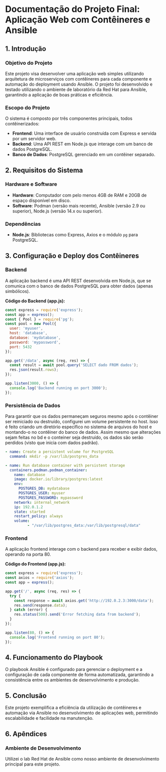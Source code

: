 
# Documentação do Projeto Final: Aplicação Web com Contêineres e Ansible

## 1. Introdução

### Objetivo do Projeto
Este projeto visa desenvolver uma aplicação web simples utilizando arquitetura de microserviços com contêineres para cada componente e automação do deployment usando Ansible. O projeto foi desenvolvido e testado utilizando o ambiente de laboratório da Red Hat para Ansible, garantindo a aplicação de boas práticas e eficiência.

### Escopo do Projeto
O sistema é composto por três componentes principais, todos contêinerizados:
- **Frontend**: Uma interface de usuário construída com Express e servida por um servidor web.
- **Backend**: Uma API REST em Node.js que interage com um banco de dados PostgreSQL.
- **Banco de Dados**: PostgreSQL gerenciado em um contêiner separado.

## 2. Requisitos do Sistema

### Hardware e Software
- **Hardware**: Computador com pelo menos 4GB de RAM e 20GB de espaço disponível em disco.
- **Software**: Podman (versão mais recente), Ansible (versão 2.9 ou superior), Node.js (versão 14.x ou superior).

### Dependências
- **Node.js**: Bibliotecas como Express, Axios e o módulo `pg` para PostgreSQL.

## 3. Configuração e Deploy dos Contêineres

### Backend
A aplicação backend é uma API REST desenvolvida em Node.js, que se comunica com o banco de dados PostgreSQL para obter dados (apenas simbólicos).

**Código do Backend (app.js):**
```javascript
const express = require('express');
const app = express();
const { Pool } = require('pg');
const pool = new Pool({
  user: 'myuser',
  host: 'database',
  database: 'mydatabase',
  password: 'mypassword',
  port: 5432
});

app.get('/data', async (req, res) => {
  const result = await pool.query('SELECT dado FROM dados');
  res.json(result.rows);
});

app.listen(3000, () => {
  console.log('Backend running on port 3000');
});
```

### Persistência de Dados
 Para garantir que os dados permaneçam seguros mesmo após o contêiner ser reiniciado ou destruído, configurei um volume persistente no host. Isso é feito criando um diretório específico no sistema de arquivos do host e montando-o no contêiner do banco de dados. Assim mesmo que alterações sejam feitas no bd e o conteiner seja destruído, os dados são serão perdidos (visto que inicia com dados padrão).

```yaml
- name: Create a persistent volume for PostgreSQL
  command: mkdir -p /var/lib/postgres_data

- name: Run database container with persistent storage
  containers.podman.podman_container:
    name: database
    image: docker.io/library/postgres:latest
    env:
      POSTGRES_DB: mydatabase
      POSTGRES_USER: myuser
      POSTGRES_PASSWORD: mypassword
    network: internal_network
    ip: 192.0.1.2
    state: started
    restart_policy: always
    volume:
          - "/var/lib/postgres_data:/var/lib/postgresql/data"
```

### Frontend
A aplicação frontend interage com o backend para receber e exibir dados, operando na porta 80.

**Código do Frontend (app.js):**
```javascript
const express = require('express');
const axios = require('axios');
const app = express();

app.get('/', async (req, res) => {
  try {
    const response = await axios.get('http://192.0.2.3:3000/data');
    res.send(response.data);
  } catch (error) {
    res.status(500).send('Error fetching data from backend');
  }
});

app.listen(80, () => {
  console.log('Frontend running on port 80');
});
```

## 4. Funcionamento do Playbook

O playbook Ansible é configurado para gerenciar o deployment e a configuração de cada componente de forma automatizada, garantindo a consistência entre os ambientes de desenvolvimento e produção.

## 5. Conclusão

Este projeto exemplifica a eficiência da utilização de contêineres e automação via Ansible no desenvolvimento de aplicações web, permitindo escalabilidade e facilidade na manutenção.

## 6. Apêndices

### Ambiente de Desenvolvimento
Utilizei o lab Red Hat de Ansible como nosso ambiente de desenvolvimento principal para este projeto.
